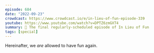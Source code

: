 ```yaml
---
episode: 684
date: "2022-09-23"
crowdcast: https://www.crowdcast.io/e/in-lieu-of-fun-episode-339
youtube: https://www.youtube.com/watch?v=DPTZ6zmGXT4
summary: 🧀 The final regularly-scheduled episode of In Lieu of Fun
tags: [special]
---
```

Hereinafter, we _are_ allowed to have fun again.
